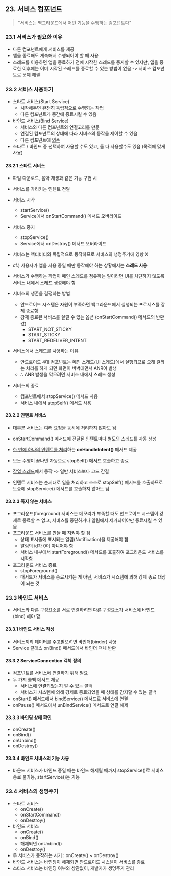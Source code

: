 ## 23. 서비스 컴포넌트

> "서비스는 백그라운드에서 어떤 기능을 수행하는 컴포넌트다"



### 23.1 서비스가 필요한 이유

- 다른 컴포넌트에게 서비스를 제공
- 앱을 종료해도 계속해서 수행되어야 할 때 사용
- 스레드를 이용하면 앱을 종료하기 전에 시작한 스레드를 중지할 수 있지만, 앱을 종료한 이후에는 이미 시작된 스레드를 종료할 수 있는 방법이 없음 -> 서비스 컴포넌트로 문제 해결



### 23.2 서비스 사용하기

- 스타트 서비스(Start Service)
  - 시작해두면 완전히 <u>독립적</u>으로 수행되는 작업
  - 다른 컴포넌트가 중간에 종료시킬 수 있음
- 바인드 서비스(Bind Service)
  - 서비스와 다른 컴포넌트와 연결고리를 만듦
  - 연결된 컴포넌트의 상태에 따라 서비스의 동작을 제어할 수 있음
  - 다른 컴포넌트에 <u>의존</u>
- 스타트 / 바인드 중 선택하여 사용할 수도 있고, 둘 다 사용할수도 있음 (목적에 맞게 사용)



#### 23.2.1 스타트 서비스

- 파일 다운로드, 음악 재생과 같은 기능 구현 시
- 서비스를 가리키는 인텐트 전달
- 서비스 시작
  - startService()
  - Service에서 onStartCommand() 메서드 오버라이드
- 서비스 중지
  - stopService()
  - Service에서 onDestroy() 메서드 오버라이드
- 서비스는 액티비티와 독립적으로 동작하므로 서비스의 생명주기에 영향 X
- cf.) 사용자가 앱을 사용 중일 때만 동작해야 하는 상황에서는 **스레드 사용**
- 서비스가 수행하는 작업이 메인 스레드를 점유하는 일이라면 UI를 차단하지 않도록 서비스 내에서 스레드 생성해야 함



- 서비스의 생존을 결정하는 방법
  - 안드로이드 시스템은 자원이 부족하면 백그라운드에서 실행되는 프로세스를 강제 종료함
  - 강제 종료된 서비스를 살릴 수 있는 옵션 (onStartCommand() 메서드의 반환값)
    - START_NOT_STICKY
    - START_STICKY
    - START_REDELIVER_INTENT

- 서비스에서 스레드를 사용하는 이유
  - 안드로이드 4대 컴포넌트는 메인 스레드(UI 스레드)에서 실행되므로 오래 걸리는 처리를 하게 되면 화면이 버벅대면서 ANR이 발생
  - ∴ ANR 발생을 막으려면 서비스 내에서 스레드 생성
- 서비스의 종료
  - 컴포넌트에서 stopService() 메서드 사용
  - 서비스 내에서 stopSelf() 메서드 사용



#### 23.2.2 인텐트 서비스

- 대부분 서비스는 여러 요청을 동시에 처리하지 않아도 됨

- onStartCommand() 메서드에 전달된 인텐트마다 별도의 스레드를 자동 생성

- <u>한 번에 하나의 인텐트를 처리</u>하는 **onHandleIntent()** 메서드 제공

- 모든 수행이 끝나면 자동으로 stopSelf() 메서드 호출하고 종료

- <u>작업 스레드</u>에서 동작 -> 일반 서비스보다 코드 간결
- 인텐트 서비스는 순서대로 일을 처리하고 스스로 stopSelf() 메서드를 호출하므로 도중에 stopService() 메서드를 호출하지 않아도 됨



#### 23.2.3 죽지 않는 서비스

- 포그라운드(foreground) 서비스는 메모리가 부족할 때도 안드로이드 시스템이 강제로 종료할 수 없고, 서비스를 중단하거나 알림에서 제거되어야만 종료시킬 수 있음
- 포그라운드 서비스를 만들 때 지켜야 할 점
  - 상태 표시줄에 표시되는 알림(Notification)을 제공해야 함
  - 알림의 id가 0이 아니어야 함
  - 서비스 내부에서 startForeground() 메서드를 호출하여 포그라운드 서비스를 시작함
- 포그라운드 서비스 종료
  - stopForeground()
  - 매서드가 서비스를 종료시키는 게 아닌, 서비스가 시스템에 의해 강제 종료 대상이 되는 것



### 23.3 바인드 서비스

- 서비스와 다른 구성요소를 서로 연결하려면 다른 구성요소가 서비스에 바인드(bind) 해야 함



#### 23.3.1 바인드 서비스 작성

- 서비스끼리 데이터를 주고받으려면 바인더(binder) 사용
- Service 클래스 onBind() 메서드에서 바인더 객체 반환



#### 23.3.2 ServiceConnection 객체 정의

- 컴포넌트를 서비스에 연결하기 위해 필요
- 두 가지 콜백 메서드 제공
  - 서비스에 연결되었는지 알 수 있는 콜백
  - 서비스가 시스템에 의해 강제로 종료되었을 때 상태를 감지할 수 있는 콜백
- onStart() 메서드에서 bindService() 메서드로 서비스에 연결
- onPause() 메서드에서 unBindService() 메서드로 연결 해제



#### 23.3.3 바인딩 상태 확인

- onCreate()
- onBind()
- onUnbind()
- onDestroy()



#### 23.3.4 바인드 서비스의 기능 사용

- 바운드 서비스가 바인드 중일 때는 바인드 해제될 때까지 stopService()로 서비스 종료 불가능, startService()는 가능



### 23.4 서비스의 생명주기

- 스타트 서비스
  - onCreate()
  - onStartCommand()
  - onDestroy()
- 바인드 서비스
  - onCreate()
  - onBind()
  - 해제되면 onUnbind()
  - onDestroy()
- 두 서비스가 동작하는 시기 : onCreate() ~ onDestroy()
- 바인드 서비스는 바인딩이 해제되면 안드로이드 시스템이 서비스를 종료
- 스타스 서비스는 바인딩 여부와 상관없이, 개발자가 생명주기 관리